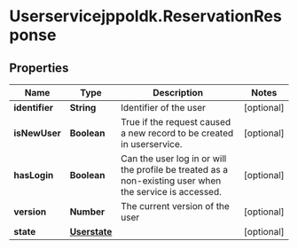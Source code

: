 # Userservicejppoldk.ReservationResponse

## Properties
Name | Type | Description | Notes
------------ | ------------- | ------------- | -------------
**identifier** | **String** | Identifier of the user | [optional] 
**isNewUser** | **Boolean** | True if the request caused a new record to be created in userservice. | [optional] 
**hasLogin** | **Boolean** | Can the user log in or will the profile be treated as a non-existing user when the service is accessed. | [optional] 
**version** | **Number** | The current version of the user | [optional] 
**state** | [**Userstate**](Userstate.md) |  | [optional] 


